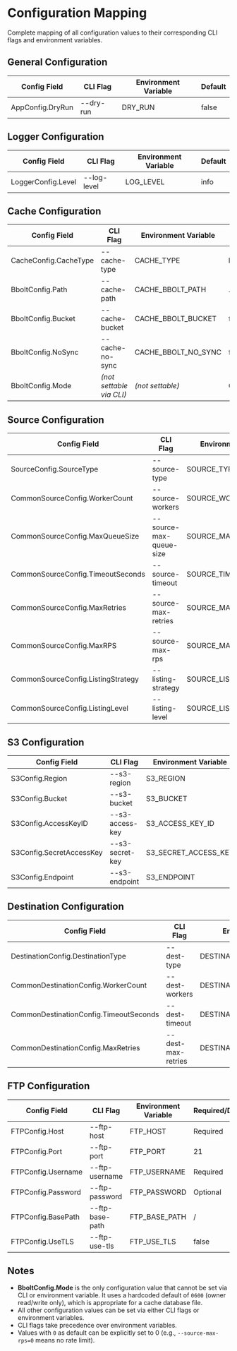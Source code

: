 # Configuration Mapping

Complete mapping of all configuration values to their corresponding CLI flags and environment variables.

## General Configuration

| Config Field | CLI Flag | Environment Variable | Default |
|--------------|----------|---------------------|---------|
| AppConfig.DryRun | --dry-run | DRY_RUN | false |

## Logger Configuration

| Config Field | CLI Flag | Environment Variable | Default |
|--------------|----------|---------------------|---------|
| LoggerConfig.Level | --log-level | LOG_LEVEL | info |

## Cache Configuration

| Config Field | CLI Flag | Environment Variable | Default |
|--------------|----------|---------------------|---------|
| CacheConfig.CacheType | --cache-type | CACHE_TYPE | bbolt |
| BboltConfig.Path | --cache-path | CACHE_BBOLT_PATH | ./cache.db |
| BboltConfig.Bucket | --cache-bucket | CACHE_BBOLT_BUCKET | files |
| BboltConfig.NoSync | --cache-no-sync | CACHE_BBOLT_NO_SYNC | false |
| BboltConfig.Mode | *(not settable via CLI)* | *(not settable)* | 0600 |

## Source Configuration

| Config Field | CLI Flag | Environment Variable | Default |
|--------------|----------|---------------------|---------|
| SourceConfig.SourceType | --source-type | SOURCE_TYPE | s3 |
| CommonSourceConfig.WorkerCount | --source-workers | SOURCE_WORKER_COUNT | 5 |
| CommonSourceConfig.MaxQueueSize | --source-max-queue-size | SOURCE_MAX_QUEUE_SIZE | 1000 |
| CommonSourceConfig.TimeoutSeconds | --source-timeout | SOURCE_TIMEOUT_SECONDS | 30 |
| CommonSourceConfig.MaxRetries | --source-max-retries | SOURCE_MAX_RETRIES | 3 |
| CommonSourceConfig.MaxRPS | --source-max-rps | SOURCE_MAX_RPS | 0 |
| CommonSourceConfig.ListingStrategy | --listing-strategy | SOURCE_LISTING_STRATEGY | recursive |
| CommonSourceConfig.ListingLevel | --listing-level | SOURCE_LISTING_LEVEL | 0 |

## S3 Configuration

| Config Field | CLI Flag | Environment Variable | Required |
|--------------|----------|---------------------|----------|
| S3Config.Region | --s3-region | S3_REGION | Yes |
| S3Config.Bucket | --s3-bucket | S3_BUCKET | Yes |
| S3Config.AccessKeyID | --s3-access-key | S3_ACCESS_KEY_ID | Yes |
| S3Config.SecretAccessKey | --s3-secret-key | S3_SECRET_ACCESS_KEY | Yes |
| S3Config.Endpoint | --s3-endpoint | S3_ENDPOINT | Yes |

## Destination Configuration

| Config Field | CLI Flag | Environment Variable | Default |
|--------------|----------|---------------------|---------|
| DestinationConfig.DestinationType | --dest-type | DESTINATION_TYPE | ftp |
| CommonDestinationConfig.WorkerCount | --dest-workers | DESTINATION_WORKER_COUNT | 5 |
| CommonDestinationConfig.TimeoutSeconds | --dest-timeout | DESTINATION_TIMEOUT_SECONDS | 30 |
| CommonDestinationConfig.MaxRetries | --dest-max-retries | DESTINATION_MAX_RETRIES | 3 |

## FTP Configuration

| Config Field | CLI Flag | Environment Variable | Required/Default |
|--------------|----------|---------------------|------------------|
| FTPConfig.Host | --ftp-host | FTP_HOST | Required |
| FTPConfig.Port | --ftp-port | FTP_PORT | 21 |
| FTPConfig.Username | --ftp-username | FTP_USERNAME | Required |
| FTPConfig.Password | --ftp-password | FTP_PASSWORD | Optional |
| FTPConfig.BasePath | --ftp-base-path | FTP_BASE_PATH | / |
| FTPConfig.UseTLS | --ftp-use-tls | FTP_USE_TLS | false |

## Notes

- **BboltConfig.Mode** is the only configuration value that cannot be set via CLI or environment variable. It uses a hardcoded default of `0600` (owner read/write only), which is appropriate for a cache database file.
- All other configuration values can be set via either CLI flags or environment variables.
- CLI flags take precedence over environment variables.
- Values with `0` as default can be explicitly set to 0 (e.g., `--source-max-rps=0` means no rate limit).
